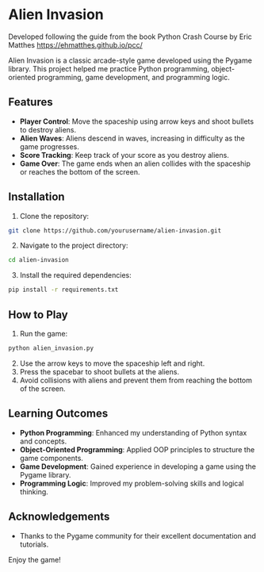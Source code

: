 # Alien Invasion

Developed following the guide from the book Python Crash Course by Eric Matthes https://ehmatthes.github.io/pcc/

Alien Invasion is a classic arcade-style game developed using the Pygame library. This project helped me practice Python programming, object-oriented programming, game development, and programming logic.

## Features

- **Player Control**: Move the spaceship using arrow keys and shoot bullets to destroy aliens.
- **Alien Waves**: Aliens descend in waves, increasing in difficulty as the game progresses.
- **Score Tracking**: Keep track of your score as you destroy aliens.
- **Game Over**: The game ends when an alien collides with the spaceship or reaches the bottom of the screen.

## Installation

1. Clone the repository:

```bash
git clone https://github.com/yourusername/alien-invasion.git
```

2. Navigate to the project directory:

```bash
cd alien-invasion
```

3. Install the required dependencies:

```bash
pip install -r requirements.txt
```

## How to Play

1. Run the game:

```bash
python alien_invasion.py
```

2. Use the arrow keys to move the spaceship left and right.
3. Press the spacebar to shoot bullets at the aliens.
4. Avoid collisions with aliens and prevent them from reaching the bottom of the screen.

## Learning Outcomes

- **Python Programming**: Enhanced my understanding of Python syntax and concepts.
- **Object-Oriented Programming**: Applied OOP principles to structure the game components.
- **Game Development**: Gained experience in developing a game using the Pygame library.
- **Programming Logic**: Improved my problem-solving skills and logical thinking.

## Acknowledgements

- Thanks to the Pygame community for their excellent documentation and tutorials.

Enjoy the game!
